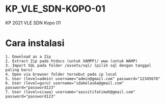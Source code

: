 # KP_VLE_SDN-KOPO-01
 KP 2021 VLE SDN Kopo 01
# Cara instalasi
    1. Download as a Zip
    2. Extract Zip pada htdocs (untuk XAMPP)/ www (untuk WAMP)
    3. Import SQL pada folder /assets/sql/ (pilih sql dengan tanggal paling baru)
    4. Open via browser folder tersebut pada ip local
    5. User (level=admin) username="admin@gmail.com" password="12345678"
    6. User (level=guru) username="idakelas6a@gmail.com" password="password123"
    7. User (level=siswa) username="aassitifatimah@gmail.com" password="password123"